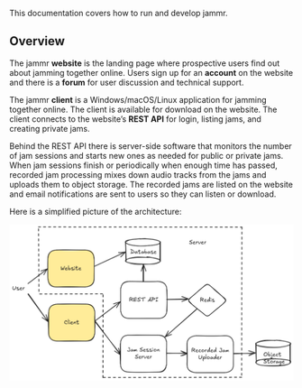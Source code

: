 This documentation covers how to run and develop jammr.

Overview
--------
The jammr **website** is the landing page where prospective users find out
about jamming together online. Users sign up for an **account** on the website
and there is a **forum** for user discussion and technical support.

The jammr **client** is a Windows/macOS/Linux application for jamming together
online. The client is available for download on the website. The client
connects to the website’s **REST API** for login, listing jams, and creating
private jams.

Behind the REST API there is server-side software that monitors the number of
jam sessions and starts new ones as needed for public or private jams. When jam
sessions finish or periodically when enough time has passed, recorded jam
processing mixes down audio tracks from the jams and uploads them to object
storage. The recorded jams are listed on the website and email notifications
are sent to users so they can listen or download.

Here is a simplified picture of the architecture:

![jammr architecture](images/jammr-architecture.png)

